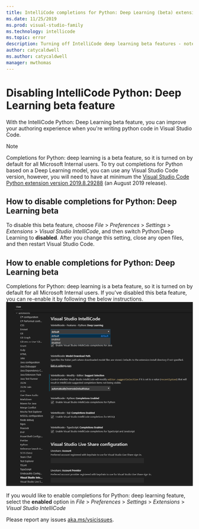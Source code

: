 ```yaml
---
title: IntelliCode completions for Python: Deep Learning (beta) extension in Visual Studio Code 
ms.date: 11/25/2019
ms.prod: visual-studio-family
ms.technology: intellicode
ms.topic: error
description: Turning off IntelliCode deep learning beta features - note this doc is for turning off the beta extension and is not in TOC
author: catycaldwell
ms.author: catycaldwell
manager: mwthomas
---
```

# Disabling IntelliCode Python: Deep Learning beta feature
With the IntelliCode Python: Deep Learning beta feature, you can improve your authoring experience when you're writing python code in Visual Studio Code.

> [!NOTE] 
> Completions for Python: deep learning is a beta feature, so it is turned on by default for all Microsoft Internal users. 
> To try out completions for Python based on a Deep Learning model, you can use any Visual Studio Code version, however, you will need to
> have at minimum the [Visual Studio Code Python extension version 2019.8.29288](https://marketplace.visualstudio.com/items?itemName=ms-python.python) (an August 2019 release).

## How to disable completions for Python: Deep Learning beta

To disable this beta feature, choose _File_ > _Preferences_ > _Settings_ > _Extensions_ > _Visual Studio IntelliCode_, and then switch Python:Deep Learning to **disabled**.
After you change this setting, close any open files, and then restart Visual Studio Code.


## How to enable completions for Python: Deep Learning beta
Completions for Python: deep learning is a beta feature, so it is turned on by default for all Microsoft Internal users. If you've disabled this beta feature, you can re-enable it by following the below instructions. 
![Illustration of enabling completions for python:deep learning](docs/media/deep-learning-extension-vscode-setting.png)

If you would like to enable completions for Python: deep learning feature, select the **enabled** option in _File_ > _Preferences_ > _Settings_ > _Extensions_ > _Visual Studio IntelliCode_ 


Please report any issues [aka.ms/vsicissues](https://aka.ms/vsicissues). 

